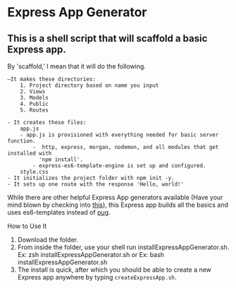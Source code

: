 # Express App Generator

## This is a shell script that will scaffold a basic Express app. 
By 'scaffold,' I mean that it will do the following.

    –It makes these directories:
        1. Project directory based on name you input
        2. Views
        3. Models
        4. Public
        5. Routes

    - It creates these files:
        app.js
        - app.js is provisioned with everything needed for basic server function.
            -  http, express, morgan, nodemon, and all modules that get installed with 
              'npm install'.
            - express-es6-template-engine is set up and configured.
        style.css
    - It initializes the project folder with npm init -y.
    - It sets up one route with the response 'Hello, world!'

While there are other helpful Express App generators available (Have your mind blown by checking into [this](https://code.visualstudio.com/docs/nodejs/nodejs-tutorial#_an-Express-application)), this Express app builds all the basics and uses es6-templates instead of [pug](pugjs.org). 

How to Use It
1. Download the folder. 
2. From inside the folder, use your shell run installExpressAppGenerator.sh.
    Ex: zsh installExpressAppGenerator.sh
    or
    Ex: bash installExpressAppGenerator.sh
3. The install is quick, after which you should be able to create a new Express app anywhere by typing `createExpressApp.sh`. 

